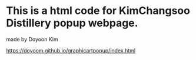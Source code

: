 # This is a html code for KimChangsoo Distillery popup webpage.


made by Doyoon Kim <br/>

https://doyoom.github.io/graphicartpopup/index.html
